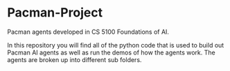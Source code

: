 # Pacman-Project
Pacman agents developed in CS 5100 Foundations of AI. 

In this repository you will find all of the python code that is used to build out Pacman AI agents as well as run the demos of how the agents work. The agents are broken up into different sub folders. 



